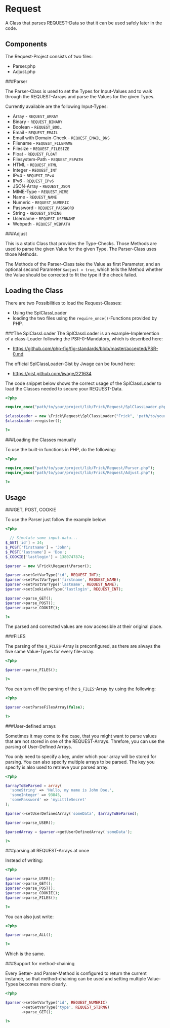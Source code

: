 Request
=======
A Class that parses REQUEST-Data so that it can be used safely later in the code.

Components
----------
The Request-Project consists of two files:

* Parser.php
* Adjust.php

###Parser

The Parser-Class is used to set the Types for Input-Values and to walk through the REQUEST-Arrays and parse the Values for the given Types.

Currently available are the following Input-Types:

* Array - `REQUEST_ARRAY`
* Binary - `REQUEST_BINARY`
* Boolean - `REQUEST_BOOL`
* Email - `REQUEST_EMAIL`
* Email with Domain-Check - `REQUEST_EMAIL_DNS`
* Filename - `REQUEST_FILENAME`
* Filesize - `REQUEST_FILESIZE`
* Float - `REQUEST_FLOAT`
* Filesystem-Path - `REQUEST_FSPATH`
* HTML - `REQUEST_HTML`
* Integer - `REQUEST_INT`
* IPv4 - `REQUEST_IPv4`
* IPv6 - `REQUEST_IPv6`
* JSON-Array - `REQUEST_JSON`
* MIME-Type - `REQUEST_MIME`
* Name - `REQUEST_NAME`
* Numeric - `REQUEST_NUMERIC`
* Password - `REQUEST_PASSWORD`
* String - `REQUEST_STRING`
* Username - `REQUEST_USERNAME`
* Webpath - `REQUEST_WEBPATH`

###Adjust

This is a static Class that provides the Type-Checks.
Those Methods are used to parse the given Value for the given Type.
The Parser-Class uses those Methods.

The Methods of the Parser-Class take the Value as first Parameter, and an optional second Parameter `$adjust = true`, which tells the Method whether the Value should be corrected to fit the type if the check failed.

Loading the Class
-----------------

There are two Possibilities to load the Request-Classes:
* Using the SplClassLoader
* loading the two files using the `require_once()`-Functions provided by PHP.

###The SplClassLoader
The SplClassLoader is an example-Implemention of a class-Loader following the PSR-0-Mandatory, which is described here:

* https://github.com/php-fig/fig-standards/blob/master/accepted/PSR-0.md

The official SplClassLoader-Gist by Jwage can be found here:

* https://gist.github.com/jwage/221634

The code snippet below shows the correct usage of the SplClassLoader to load the Classes needed to secure your REQUEST-Data.

```php
<?php

require_once("path/to/your/project/lib/Frick/Request/SplClassLoader.php");

$classLoader = new \Frick\Request\SplClassLoader("Frick", 'path/to/your/project/lib');
$classLoader->register();

?>
```

###Loading the Classes manually

To use the built-in functions in PHP, do the following:

```php
<?php

require_once("path/to/your/project/lib/Frick/Request/Parser.php");
require_once("path/to/your/project/lib/Frick/Request/Adjust.php");

?>
```

Usage
-----

###GET, POST, COOKIE

To use the Parser just follow the example below:

```php
<?php

  // Simulate some input-data...
$_GET['id'] = 34;
$_POST['firstname'] = 'John';
$_POST['lastname'] = 'Doe';
$_COOKIE['lastlogin'] = 1380747874;

$parser = new \Frick\Request\Parser();

$parser->setGetVarType('id', REQUEST_INT);
$parser->setPostVarType('firstname', REQUEST_NAME);
$parser->setPostVarType('lastname', REQUEST_NAME);
$parser->setCookieVarType('lastlogin', REQUEST_INT);

$parser->parse_GET();
$parser->parse_POST();
$parser->parse_COOKIE();

?>
```

The parsed and corrected values are now accessible at their original place.

###FILES

The parsing of the `$_FILES`-Array is preconfigured, as there are always the five same Value-Types for every file-array.

```php
<?php

$parser->parse_FILES();

?>
```

You can turn off the parsing of the `$_FILES`-Array by using the following:

```php
<?php

$parser->setParseFilesArray(false);

?>
```

###User-defined arrays

Sometimes it may come to the case, that you might want to parse values that are not stored in one of the REQUEST-Arrays.
Threfore, you can use the parsing of User-Defined Arrays.

You only need to specify a key, under which your array will be stored for parsing.
You can also specify multiple arrays to be parsed.
The key you specify is also used to retrieve your parsed array.

```php
<?php

$arrayToBeParsed = array(
  'someString' => 'Hello, my name is John Doe.',
  'someInteger' => 93845,
  'somePassword' => 'myLittleSecret'
);

$parser->setUserDefinedArray('someData', $arrayToBeParsed);

$parser->parse_USER();

$parsedArray = $parser->getUserDefinedArray('someData');

?>
```

###parsing all REQUEST-Arrays at once

Instead of writing:
```php
<?php

$parser->parse_USER();
$parser->parse_GET();
$parser->parse_POST();
$parser->parse_COOKIE();
$parser->parse_FILES();

?>
```

You can also just write:

```php
<?php

$parser->parse_ALL();

?>
```

Which is the same.


###Support for method-chaining

Every Setter- and Parser-Method is configured to return the current instance,
so that method-chaining can be used and setting multiple Value-Types becomes more clearly.

```php
<?php

$parser->setGetVarType('id', REQUEST_NUMERIC)
       ->setGetVarType('type', REQUEST_STIRNG)
       ->parse_GET();

?>
```

